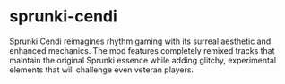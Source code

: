 # sprunki-cendi
Sprunki Cendi reimagines rhythm gaming with its surreal aesthetic and enhanced mechanics. The mod features completely remixed tracks that maintain the original Sprunki essence while adding glitchy, experimental elements that will challenge even veteran players.

